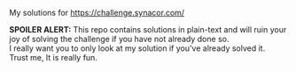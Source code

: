 My solutions for https://challenge.synacor.com/

**SPOILER ALERT:**
This repo contains solutions in plain-text and will ruin your joy of solving the challenge if you have not already done so.  
I really want you to only look at my solution if you've already solved it.   
Trust me, It is really fun.  
